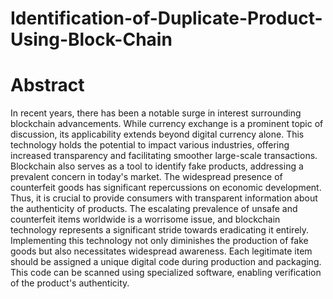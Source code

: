 # Identification-of-Duplicate-Product-Using-Block-Chain
# Abstract
In recent years, there has been a notable surge in interest surrounding blockchain advancements. While currency exchange is a prominent topic of discussion, its applicability extends beyond digital currency alone. This technology holds the potential to impact various industries, offering increased transparency and facilitating smoother large-scale transactions. Blockchain also serves as a tool to identify fake products, addressing a prevalent concern in today's market. The widespread presence of counterfeit goods has significant repercussions on economic development. Thus, it is crucial to provide consumers with transparent information about the authenticity of products. The escalating prevalence of unsafe and counterfeit items worldwide is a worrisome issue, and blockchain technology represents a significant stride towards eradicating it entirely. Implementing this technology not only diminishes the production of fake goods but also necessitates widespread awareness. Each legitimate item should be assigned a unique digital code during production and packaging. This code can be scanned using specialized software, enabling verification of the product's authenticity.

